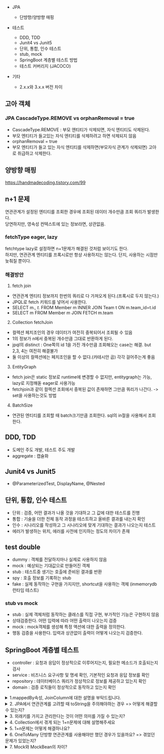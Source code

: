 - JPA
    - 단뱡향/양방향 매핑

- 테스트
    - DDD, TDD
    - Junit4 vs Junit5
    - 단위, 통합, 인수 테스트
    - stub, mock
    - SpringBoot 계층별 테스트 방법
    - 테스트 커버리지 (JACOCO)
- 기타
    - 2.x.x와 3.x.x 버전 차이

## 고아 객체
### JPA CascadeType.REMOVE vs orphanRemoval = true
- CascadeType.REMOVE : 부모 엔티티가 삭제되면, 자식 엔티티도 삭제된다.
- 부모 엔티티가 들고있는 자식 엔티티를 삭제하려고 하면 삭제되지 않음
- orphanRemoval = true
- 부모 엔티티가 들고 있는 자식 엔티티를 삭제하면(부모자식 관계가 삭제되면) 고아로 취급하고 삭제한다.

## 양방향 매핑
  https://handmadecoding.tistory.com/99

## n+1 문제
  연관관계가 설정된 엔티티를 조회한 경우에 조회된 데이터 개수만큼 조회 쿼리가 발생한다. <br>
  당연하지만, 영속성 컨텍스트에 있는 정보라면, 상관없음. 
  
### fetchType eager, lazy
  fetchtype lazy로 설정하면 n+1문제가 해결된 것처럼 보이기도 한다. <br>
  하지만, 연관관계 엔티티를 프록시로만 항상 사용하지는 않는다. 단지, 사용하는 시점만 늦춰질 뿐이다.

### 해결방안
1. fetch join
- 연관관계 엔티티 정보까지 한번의 쿼리로 다 가져오게 된다.(프록시로 두지 않는다.)
- JPQL로 fetch 키워드를 넣어서 사용한다.
- SELECT m.*, t.* FROM Member m INNER JOIN Team t ON m.team_id=t.id
- SELECT m FROM Member m JOIN FETCH m.team

2. Collection fetchJoin
- 컬렉션 페치조인의 경우 데이터가 여전히 중복되어서 조회될 수 있음
- 1의 정보가 n에서 중복된 개수만큼 그대로 반환하게 된다.
- jpql의 distinct : One쪽의 id 1을 가진 개수만큼 조회해오는 case는 해결. but 2,3, 4는 여전히 해결불가
- 둘 이상의 컬렉션에는 페치조인을 할 수 없다.(카테시안 곱) 각각 걸어주는게 좋음

3. EntityGraph
- fetch join은 static 정보로 runtime에 변경할 수 없지만, entitygraph는 가능, lazy로 지정해돋 eager로 사용가능
- fetchjoin과 같이 컬렉션 조회에서 중복된 값이 존재하면 그만큼 쿼리가 나간다. -> set을 사용하는것도 방법

4. BatchSize
- 연관된 엔티티를 조회할 때 batch크기만큼 조회한다. sql의 in절을 사용해서 조회한다.

## DDD, TDD
- 도메인 주도 개발, 테스트 주도 개발
- aggregate : 캡슐화

## Junit4 vs Junit5
- @ParameterizedTest, DisplayName, @Nested

## 단위, 통합, 인수 테스트
- 단위 : 검증, 어떤 결과가 나올 것을 기대하고 그 값에 대한 테스트를 진행 
- 통합 : 기술을 더한 전체 동작 과정을 테스트하고 올바른 결과를 내는지 확인
- 인수 : 시나리오를 작성하고 그 시나리오에 맞게 기대하는 결과가 나오는지 테스트
- 에러가 발생하는 위치, 에러를 사전에 인지하는 정도의 차이가 존재

## test double
- dummy : 객체를 전달하지마나 실제로 사용하지 않음
- mock : 예상되는 기대값으로 만들어진 객체
- stub : 테스트중 생기는 호출에 준비된 결과를 반환
- spy : 호출 정보를 기록하는 stub
- fake : 실제 동작하는 구현을 가지지만, shortcut을 사용하는 객체 (inmemorydb 런타임 테스트)

### stub vs mock
- stub : 실제 객체처럼 동작하는 클래스를 직접 구현, 부가적인 기능은 구현하지 않음
- 상태검증한다. 어떤 입력에 따라 어떤 출력이 나오는지 검증
- mock : mock객체를 생성해 특정 액션에 대한 출력을 정의한다.
- 행동 검증을 사용한다. 입력과 상관없이 출력이 어떻게 나오는지 검증한다.

## SpringBoot 계층별 테스트
- controller : 요청과 응답이 정상적으로 이루어지는지, 필요한 메소드가 호출되는지 검사
- service : 비즈니스 요구사항 및 명세 확인, 기본적인 요청과 응답 정보를 확인
- repository : 데이터베이스 쿼리가 정상적으로 정보를 제공하고 있는지 확인
- domain : 검증 로직들이 정상적으로 동작하고 있는지 확인

<details>
<summary> 1.mappedBy속성, JoinColumn에 대한 설명을 부탁드립니다. </summary>
<div>
- mappedBy 연관관계의 주인이 아님을 설정
- JoinColumn : 연관관계의 주인임, 외래키 관리 주인. 그리고 다른 엔티티와 어떻게 연관될 것인지 정의
</div>
</details>

<details>
<summary> 2. JPA에서 연관관계를 고려할 때 toString을 주의해야하는 경우 => 어떻게 해결할 수 있는지? </summary>
<div>
- 두 순환참조 문제. 엔티티 모두 toString을 재정의 하고 있고 연관관계를 가지고 있으면 정보를 조회할 때 서로 참조되고 있어
- 한곳에만 설정 
</div>
</details>

<details>
<summary> 3. 외래키를 가지고 관리한다는 것이 어떤 의미를 가질 수 있는지? </summary>
<div>
- 저도 어떻게 대답해야할 지 사실 감이 잡히지않아 고민을 위해 꺼내놓은 질문
</div>
</details>

<details>
<summary> 4. Collection에서 겪게 되는 1+n문제에 대해 설명해주세요 </summary>
<div>
- Collection fetchJoin, 컬렉션에 있는 정보를 조회하는데에 중복된 쿼리가 날아갈 수 있음
- distinct키워드, 집합을 사용해 해결
- collection을 여러개 가지고 있으면 카테시안 곱으로 발생하기 떄문에 각각 fetch join을 사용한다. 
</div>
</details>

<details>
<summary> 5. 1+n문제는 어떻게 해결하나요? </summary>
<div>
-  fetch join, batch size 조절, entity graph
</div>
</details>

<details>
<summary> 6. OneToMany 단방향 연관관계를 사용해야만 했던 경우가 있을까요? => 겪었던 문제가 있었는지? </summary>
<div>
-  적은 경우의 수로 이런 요구사항이 발생한다는데 혹시나 경험해본적이 있나 싶어 질문해봅니당
</div>
</details>

<details>
<summary> 7.  Mock와 MockBean의 차이? </summary>
<div>
-  mockBean : applicationContext에 정보를 등록하기 위해 사용한다.
-  mock :  디버깅 용이 : 테스트 실패시 세부 내용이 표시됨, mocking객체들을 해당 어노테이션이 설정된 객체에 주입한다.
</div>
</details>
